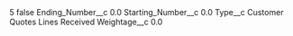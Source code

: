 <?xml version="1.0" encoding="UTF-8"?>
<CustomMetadata xmlns="http://soap.sforce.com/2006/04/metadata" xmlns:xsi="http://www.w3.org/2001/XMLSchema-instance" xmlns:xsd="http://www.w3.org/2001/XMLSchema">
    <label>5</label>
    <protected>false</protected>
    <values>
        <field>Ending_Number__c</field>
        <value xsi:type="xsd:double">0.0</value>
    </values>
    <values>
        <field>Starting_Number__c</field>
        <value xsi:type="xsd:double">0.0</value>
    </values>
    <values>
        <field>Type__c</field>
        <value xsi:type="xsd:string">Customer Quotes Lines Received</value>
    </values>
    <values>
        <field>Weightage__c</field>
        <value xsi:type="xsd:double">0.0</value>
    </values>
</CustomMetadata>
